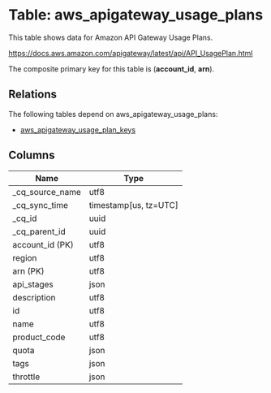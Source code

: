# Table: aws_apigateway_usage_plans

This table shows data for Amazon API Gateway Usage Plans.

https://docs.aws.amazon.com/apigateway/latest/api/API_UsagePlan.html

The composite primary key for this table is (**account_id**, **arn**).

## Relations

The following tables depend on aws_apigateway_usage_plans:
  - [aws_apigateway_usage_plan_keys](aws_apigateway_usage_plan_keys)

## Columns

| Name          | Type          |
| ------------- | ------------- |
|_cq_source_name|utf8|
|_cq_sync_time|timestamp[us, tz=UTC]|
|_cq_id|uuid|
|_cq_parent_id|uuid|
|account_id (PK)|utf8|
|region|utf8|
|arn (PK)|utf8|
|api_stages|json|
|description|utf8|
|id|utf8|
|name|utf8|
|product_code|utf8|
|quota|json|
|tags|json|
|throttle|json|